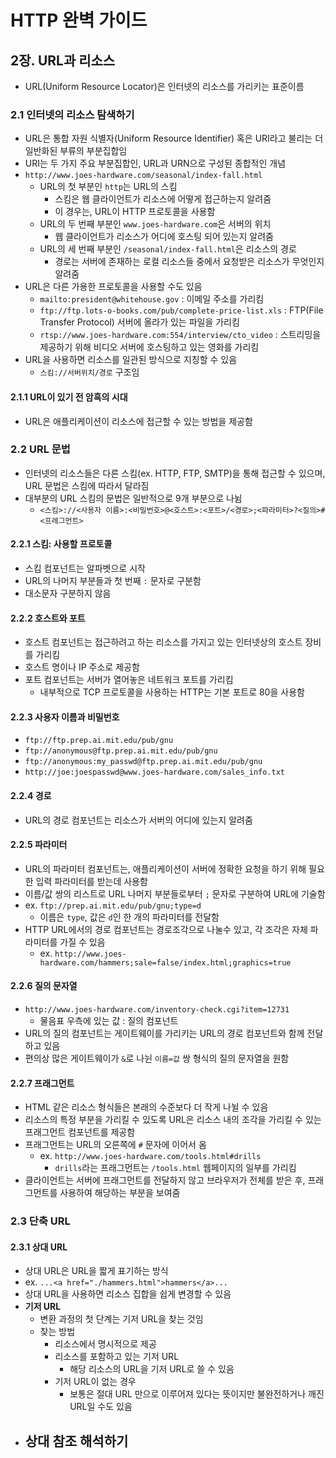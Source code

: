 # HTTP 완벽 가이드

## 2장. URL과 리소스

- URL(Uniform Resource Locator)은 인터넷의 리소스를 가리키는 표준이름

### 2.1 인터넷의 리소스 탐색하기

- URL은 통합 자원 식별자(Uniform Resource Identifier) 혹은 URI라고 불리는 더 일반화된 부류의 부분집합임
- URI는 두 가지 주요 부분집합인, URL과 URN으로 구성된 종합적인 개념
- `http://www.joes-hardware.com/seasonal/index-fall.html`
  - URL의 첫 부분인 `http`는 URL의 스킴
    - 스킴은 웹 클라이언트가 리소스에 어떻게 접근하는지 알려줌
    - 이 경우는, URL이 HTTP 프로토콜을 사용함
  - URL의 두 번째 부분인 `www.joes-hardware.com`은 서버의 위치
    - 웹 클라이언트가 리소스가 어디에 호스팅 되어 있는지 알려줌
  - URL의 세 번째 부분인 `/seasonal/index-fall.html`은 리소스의 경로
    - 경로는 서버에 존재하는 로컬 리소스들 중에서 요청받은 리소스가 무엇인지 알려줌
- URL은 다른 가용한 프로토콜을 사용할 수도 있음
  -  `mailto:president@whitehouse.gov` : 이메일 주소를 가리킴
  - `ftp://ftp.lots-o-books.com/pub/complete-price-list.xls` : FTP(File Transfer Protocol) 서버에 올라가 있는 파일을 가리킴
  - `rtsp://www.joes-hardware.com:554/interview/cto_video` : 스트리밍을 제공하기 위해 비디오 서버에 호스팅하고 있는 영화를 가리킴
- URL을 사용하면 리소스를 일관된 방식으로 지칭할 수 있음
  - `스킴://서버위치/경로` 구조임

#### 2.1.1 URL이 있기 전 암흑의 시대

- URL은 애플리케이션이 리소스에 접근할 수 있는 방법을 제공함

### 2.2 URL 문법

- 인터넷의 리소스들은 다른 스킴(ex. HTTP, FTP, SMTP)을 통해 접근할 수 있으며, URL 문법은 스킴에 따라서 달라짐
- 대부분의 URL 스킴의 문법은 일반적으로 9개 부분으로 나뉨
  - `<스킴>://<사용자 이름>:<비밀번호>@<호스트>:<포트>/<경로>;<파라미터>?<질의>#<프레그먼트>`

#### 2.2.1 스킴: 사용할 프로토콜

- 스킴 컴포넌트는 알파벳으로 시작
- URL의 나머지 부분들과 첫 번째 `:` 문자로 구분함
- 대소문자 구분하지 않음

#### 2.2.2 호스트와 포트

- 호스트 컴포넌트는 접근하려고 하는 리소스를 가지고 있는 인터넷상의 호스트 장비를 가리킴
- 호스트 명이나 IP 주소로 제공함
- 포트 컴포넌트는 서버가 열어놓은 네트워크 포트를 가리킴
  - 내부적으로 TCP 프로토콜을 사용하는 HTTP는 기본 포트로 80을 사용함

#### 2.2.3 사용자 이름과 비밀번호

- `ftp://ftp.prep.ai.mit.edu/pub/gnu`
- `ftp://anonymous@ftp.prep.ai.mit.edu/pub/gnu`
- `ftp://anonymous:my_passwd@ftp.prep.ai.mit.edu/pub/gnu`
- `http://joe:joespasswd@www.joes-hardware.com/sales_info.txt`

#### 2.2.4 경로

- URL의 경로 컴포넌트는 리소스가 서버의 어디에 있는지 알려줌

#### 2.2.5 파라미터

- URL의 파라미터 컴포넌트는, 애플리케이션이 서버에 정확한 요청을 하기 위해 필요한 입력 파라미터를 받는데 사용함
- 이름/값 쌍의 리스트로 URL 나머지 부분들로부터 `;` 문자로 구분하여 URL에 기술함
- ex. `ftp://prep.ai.mit.edu/pub/gnu;type=d`
  - 이름은 `type`, 값은 `d`인 한 개의 파라미터를 전달함
- HTTP URL에서의 경로 컴포넌트는 경로조각으로 나눌수 있고, 각 조각은 자체 파라미터를 가질 수 있음
  - ex. `http://www.joes-hardware.com/hammers;sale=false/index.html;graphics=true`

#### 2.2.6 질의 문자열

- `http://www.joes-hardware.com/inventory-check.cgi?item=12731`
  - 물음표 우측에 있는 값 : 질의 컴포넌트
- URL의 질의 컴포넌트는 게이트웨이를 가리키는 URL의 경로 컴포넌트와 함께 전달하고 있음
- 편의상 많은 게이트웨이가 `&`로 나뉜 `이름=값` 쌍 형식의 질의 문자열을 원함

#### 2.2.7 프래그먼트

- HTML 같은 리소스 형식들은 본래의 수준보다 더 작게 나뉠 수 있음
- 리소스의 특정 부분을 가리킬 수 있도록  URL은 리소스 내의 조각을 가리킬 수 있는 프래그먼트 컴포넌트를 제공함
- 프래그먼트는 URL의 오른쪽에 `#` 문자에 이어서 옴
  - ex. `http://www.joes-hardware.com/tools.html#drills`
    - `drills`라는 프래그먼트는 `/tools.html` 웹페이지의 일부를 가리킴
- 클라이언트는 서버에 프래그먼트를 전달하지 않고 브라우저가 전체를 받은 후, 프래그먼트를 사용하여 해당하는 부분을 보여줌

### 2.3 단축 URL

#### 2.3.1 상대 URL

- 상대 URL은 URL을 짧게 표기하는 방식
- ex. `...<a href="./hammers.html">hammers</a>...`
- 상대 URL을 사용하면 리소스 집합을 쉽게 변경할 수 있음
- **기저 URL**
  - 변환 과정의 첫 단계는 기저 URL을 찾는 것임
  - 찾는 방법
    - 리소스에서 명시적으로 제공
    - 리소스를 포함하고 있는 기저 URL
      - 해당 리소스의 URL을 기저 URL로 쓸 수 있음
    - 기저 URL이 없는 경우
      - 보통은 절대 URL 만으로 이루어져 있다는 뜻이지만 불완전하거나 깨진 URL일 수도 있음
- **상대 참조 해석하기**
  - 